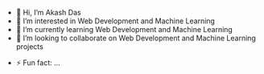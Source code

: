 - 👋 Hi, I’m Akash Das
- 👀 I’m interested in Web Development and Machine Learning
- 🌱 I’m currently learning Web Development and Machine Learning
- 💞️ I’m looking to collaborate on Web Development and Machine Learning projects
<!---
- 📫 How to reach me ...
- 😄 Pronouns: ...
--->
- ⚡ Fun fact: ...
<!---
AkashDas253/AkashDas253 is a ✨ special ✨ repository because its `README.md` (this file) appears on your GitHub profile.
You can click the Preview link to take a look at your changes.
--->
